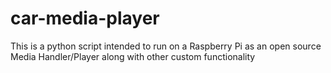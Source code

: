 # car-media-player
 This is a python script intended to run on a Raspberry Pi as an open source Media Handler/Player along with other custom functionality
